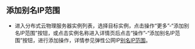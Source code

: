 ## 添加别名IP范围

- 进入分布式云物理服务器实例列表，选择目标实例，点击操作“更多”-“添加别名IP范围”按钮，或点击实例名称进入详情页后点击“操作”-“添加别名IP范围”按钮，进行添加操作，详情参见弹性公网IP[别名IP范围](../../../Networking/Alisas-IP.md)。<br/>
